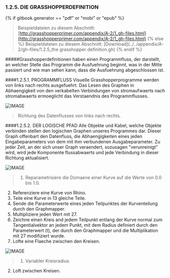 ﻿### 1.2.5. DIE GRASSHOPPERDEFINITION
{% if gitbook.generator == "pdf" or "mobi" or "epub" %}
>Beispieldateien zu diesem Abschnitt: [http://grasshopperprimer.com/appendix/A-2/1_gh-files.html](http://grasshopperprimer.com/appendix/A-2/1_gh-files.html)
{% else %}
>Beispieldateien zu diesem Abschnitt: [Download](../../appendix/A-2/gh-files/1.2.5_the grasshopper definition.gh)
{% endif %}

#####Grasshopperdefinitionen haben einen Programmfluss, der darstellt, an welcher Stelle das Programm die Ausfuehrung beginnt, was in der Mitte passiert und wie man sehen kann, dass die Ausfuehrung abgeschlossen ist.

####1.2.5.1. PROGRAMMFLUSS
Visuelle Grasshopperprogramme werden von links nach rechts ausgefuehrt. Das Lesen des Graphen in Abhaengigkeit von den verkabelten Verbindungen von stromaufwaerts nach stromabwaerts ermoeglicht das Verstaendnis des Programmflusses.

![IMAGE](images/1-2-5/1-2-5_001-program-flow.png)
>Richtung des Datenflusses von links nach rechts.

####1.2.5.2. DER LOGISCHE PFAD
Alle Objekte und Kabel, welche Objekte verbinden stellen den logischen Graphen unseres Programmes dar. Dieser Graph offenbart den Datenfluss, die Abhaengigkeiten eines jeden Eingabeparameters von dem mit ihm verbundenen Ausgabeparameter. Zu jeder Zeit, an der sich unser Graph veraendert, sozusagen "verunreinigt" wird, wird jede Komponente flussabwaerts und jede Verbindung in dieser Richtung aktualisiert.

![IMAGE](images/1-2-5/1-2-5_002-logical-graph.png)
>1. Reparametrisiere die Domaene einer Kurve auf die Werte von 0.0 bis 1.0.
2. Referenziere eine Kurve von Rhino.
3. Teile eine Kurve in 13 gleiche Teile.
4. Sende die Parameterwerte eines jeden Teilpunktes der Kurventeilung durch den Graphmapper.
5. Multipliziere jeden Wert mit 27. 
6. Zeichne einen Kreis and jedem Teilpunkt entlang der Kurve normal zum Tangentialvektor an jedem Punkt, mit dem Radius definiert durch den Parameterwert (t), der durch den Graphmapper und die Multiplikation mit 27 modifiziert wurde.
7. Lofte eine Flaeche zwischen den Kreisen.

![IMAGE](images/1-2-5/1-2-5_003-lofted-variable-circles.png)
>1. Variabler Kreisradius.
2. Loft zwischen Kreisen.
